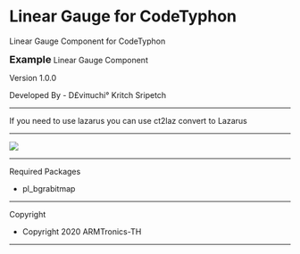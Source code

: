 # Linear Gauge for CodeTyphon

Linear Gauge Component for CodeTyphon

<b style="font-size:18px;">Example</b> Linear Gauge Component

Version 1.0.0

Developed By - D£viπuchi° Kritch Sripetch
<hr>

If you need to use lazarus you can use ct2laz convert to Lazarus

<hr>
<img src="https://i.postimg.cc/hvydfZRf/Linear-Gauge.png" style="max-width:100%;"/>

<hr>

Required Packages

- pl_bgrabitmap

<hr>
Copyright

- Copyright 2020 ARMTronics-TH
<hr>

